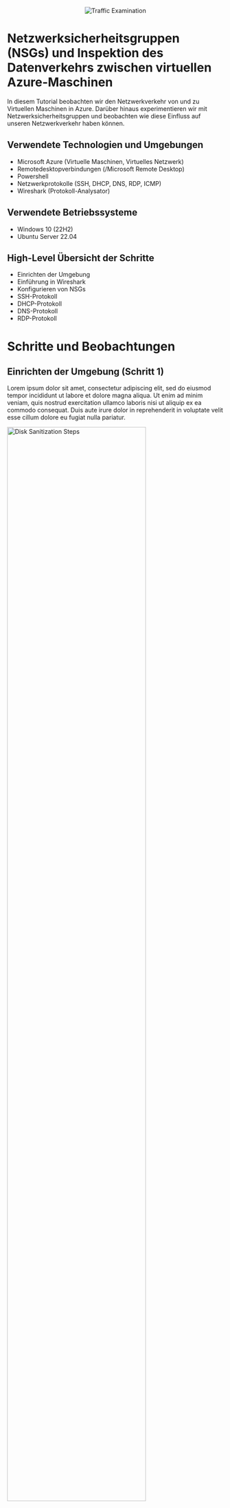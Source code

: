 <p align="center">
<img src="https://i.imgur.com/Ua7udoS.png" alt="Traffic Examination"/>
</p>

<h1>Netzwerksicherheitsgruppen (NSGs) und Inspektion des Datenverkehrs zwischen virtuellen Azure-Maschinen</h1>
In diesem Tutorial beobachten wir den Netzwerkverkehr von und zu Virtuellen Maschinen in Azure. Darüber hinaus experimentieren wir mit Netzwerksicherheitsgruppen und beobachten wie diese Einfluss auf unseren Netzwerkverkehr haben können.
<br />



<!-- NEW SECTION -->
<!-- NEW SECTION -->
<!-- NEW SECTION -->
<h2>Verwendete Technologien und Umgebungen</h2>

- Microsoft Azure (Virtuelle Maschinen, Virtuelles Netzwerk)
- Remotedesktopverbindungen (/Microsoft Remote Desktop)
- Powershell
- Netzwerkprotokolle (SSH, DHCP, DNS, RDP, ICMP)
- Wireshark (Protokoll-Analysator)



<!-- NEW SECTION -->
<!-- NEW SECTION -->
<!-- NEW SECTION -->
<h2>Verwendete Betriebssysteme</h2>

- Windows 10 (22H2)
- Ubuntu Server 22.04



<!-- NEW SECTION -->
<!-- NEW SECTION -->
<!-- NEW SECTION -->
<h2>High-Level Übersicht der Schritte</h2>

- Einrichten der Umgebung
- Einführung in Wireshark
- Konfigurieren von NSGs
- SSH-Protokoll
- DHCP-Protokoll
- DNS-Protokoll
- RDP-Protokoll



<!-- NEW SECTION -->
<!-- NEW SECTION -->
<!-- NEW SECTION -->
<h1>Schritte und Beobachtungen</h1>



<!-- NEW SECTION -->
<!-- NEW SECTION -->
<!-- NEW SECTION -->
<h2>Einrichten der Umgebung (Schritt 1)</h2>
<p>
Lorem ipsum dolor sit amet, consectetur adipiscing elit, sed do eiusmod tempor incididunt ut labore et dolore magna aliqua. Ut enim ad minim veniam, quis nostrud exercitation ullamco laboris nisi ut aliquip ex ea commodo consequat. Duis aute irure dolor in reprehenderit in voluptate velit esse cillum dolore eu fugiat nulla pariatur.
</p>
<p>
<img src="https://i.imgur.com/DJmEXEB.png" height="80%" width="80%" alt="Disk Sanitization Steps"/>
</p>
<br />



<!-- NEW SECTION -->
<!-- NEW SECTION -->
<!-- NEW SECTION -->
<h2>Einführung in Wireshark (Schritt 2)</h2>
<p>
Zuerst verbinden wir uns mit der Virtuellen Windows-Maschine mithilfe von Remotedesktopverbindungen ( oder Microsoft Remote Desktop falls Ihr PC ein MacOS verwendet). Anschließend gehen wir ins Internet und installieren Wireshark[hier hyperlink:https://www.wireshark.org/#downloadLink], genauer den Windows x64 Installer. Öffnen Sie diesen nach erfolgreichen Download und starten Sie mit der Installation von Wireshark. Klicken Sie sich hierbei einfach durch und achten Sie bei dem Fenster "Packet Capture" darauf dass das Häckchen für "Install Npcap [Version]" gesetzt ist (s. Bild). Weil djnvajbfjhgvsdfjbnvsdf.......().
</p>
<p>
<img src="https://i.imgur.com/Y7XZwIT.png" height="80%" width="80%" alt="Disk Sanitization Steps"/>
</p>
<p>
<img src="https://i.imgur.com/bhSxeRF.png" height="80%" width="80%" alt="Disk Sanitization Steps"/>
</p>
<br />

<p>
Nach der Installation öffnen wir Wireshark und starten eine Packet-Capture, anders ausgedrückt fangen wir an, Datenpakete, die an und von unserer Virtuellen Windows Maschine gesendet werden, abzufangen. Den das ist Wireshark: judahbfuivsdazugvusidvgsdfgvsdfgfd...................(). Folge zum Starten einer Packet-Capture dem kommenden Bild.
</p>
<p>
<img src="https://i.imgur.com/rnUZQEP.png" height="80%" width="80%" alt="Disk Sanitization Steps"/>
</p>

<p>
Setzt sehen wir all die Pakete, die Wireshark abfängt und gibt uns Informationen über diese. Wie den Ursprung und das Ziel des Datenpakets oder auch Informationen über die verschiedenen Protokolle und Ports, bis hin zum physischen Medium, welches das Datenpaket auf seiner Reise durchläuft. Jegliche Kommunikation zwischen zwei Geräten über ein Netzwerk, sei es innerhalb des lokalen Netzwerks oder des Internets, lässt sich mithilfe des OSI-Modells erklären. Auch die links unten stehenden Informationen orientieren sich an diesem Modell, jedoch würde das erklären dieses Modell den Rahmen dieser Anleitung sprengen. Wir konzentrieren uns in dieser Anleitung lediglich auf die Quelle und das Ziel der Pakete.
</p>
<p>
<img src="https://i.imgur.com/eTFQfWX.png" height="80%" width="80%" alt="Disk Sanitization Steps"/>
</p>



<!-- NEW SECTION -->
<!-- NEW SECTION -->
<!-- NEW SECTION -->
<h2>Konfigurieren von NSGs (Schritt 3)</h2>
<p>
Bevor wir an den Netzwerksicherheitsgruppen der Virtuellen Maschinen schrauben müssen wir innerhalb unserer Windows-Maschine Powershell öffnen. Und das als Adminstrator. Das ist powershell:knfcjiasbgvugdsfbu...............(). 
</p>
<p>
<img src="https://i.imgur.com/1zmIHeW.png" height="80%" width="80%" alt="Disk Sanitization Steps"/>
</p>

<p>
Als nächstes wollen wir von unserer Windows-Maschine aus unsere Linux(/Ubuntu)-Maschine anpingen. Bei dem anpingen wird das ICMP-Protokoll verwendet: dakjnsvjubdfuvbsufdjbv...........(). Aber bei dem ganzen Spam in Wireshark ist es unwahrscheinlich, dass wir die Pakete mit unseren Augen erwischen. Also filtern wir erst den Datenverkehr in Wireshark. Da wir auf ping filtern wollen geben wir in die Zeile "icmp" ein und drücken Enter (s.Bild).
</p>
<p>
<img src="https://i.imgur.com/FGoj14r.png" height="80%" width="80%" alt="Disk Sanitization Steps"/>
</p>

<p>
Schon viel übersichtlicher! Jetzt pingen wir die Linux-Maschine an mittels Powershell. Gebe dazu "ping [private-IPv4_Addresse]" in Powershell ein. Die private-IPv4-Addresse deiner Linux-Maschine findest du, wenn du in Microsoft Azure zu den Virtuellen Maschinen navigierst und dann die Linux-Maschine anklickst (s. Bild). In meinem Fall habe ich die Maschine "LinuxVM" benannt und die IP-Addresse lautet 10.0.0.5.
</p>
<p>
<img src="https://i.imgur.com/cwCyYOR.png" height="80%" width="80%" alt="Disk Sanitization Steps"/>
</p>
<p>
<img src="https://i.imgur.com/sh2988e.png" height="80%" width="80%" alt="Disk Sanitization Steps"/>
</p>
<br />

<p>
Zurück in Wireshark sehen wir jetzt den Datenverkehr den wir mit unserem ping ausgelöst haben. Und wir sehen auch, dass es ein Erfolg war da wir einen Wechsel an Anfrage und Antwort sehen.
</p>
<p>
<img src="https://i.imgur.com/JVdADNz.png" height="80%" width="80%" alt="Disk Sanitization Steps"/>
</p>

<p>
Mit unserem jetzigen Grundwissen können wir anfangen die Netzwerksicherheitsgruppen zu konfigurieren. NSGs:jabvuiasbdfugvgasdfughauroghag.......(). Zuerst initialisieren wir einen dauerhaften ping an die Linux-Maschine ausgehend von unserer Windows-Maschine. Gebe erneut "ping [IP-Addresse]" ein und hänge diesmal ein " -t" dran.
</p>
<p>
<img src="https://i.imgur.com/LLPv3cr.png" height="80%" width="80%" alt="Disk Sanitization Steps"/>
</p>

<p>
In Microsoft Azure navigieren wir erneut zu unserer Linux-Maschine, unter "Netzwerk" auf "Netzwerkeinstellungen" und rechts auf den blauen Text neben "Netzwerksicherheitsgruppe". Links unter "Eingangssicherheitsregeln" wollen wir eine neue hinzufügen, die an die Maschine gesendete ICMP-Datenpakete blockt. Hierbei setzen wir die Zahl bei dem Kästchen "Priorität" auf 290. Es kann auch eine andere Zahl sein, hauptsache sie ist niedriger als 300. Der Name der Regel spielt keine Rolle.
</p>
<p>
<img src="https://i.imgur.com/CFb2yKl.png" height="80%" width="80%" alt="Disk Sanitization Steps"/>
</p>
<p>
<img src="https://i.imgur.com/49kEXi4.png" height="80%" width="80%" alt="Disk Sanitization Steps"/>
</p>

<p>
Beobachte jetzt in deiner Windows-Maschine den ping in Powershell und in Wireshark die Datenpakete. Anhand beider kannst du erkennen, das die Windows-Maschine immernoch versucht die Linux-Maschine anzupingen, sie aber keine Antwort ("reply") mehr von der Linux-Maschine bekommt: Die Linux-Maschine empfängt die Datenpakete. Aber da wir ping benutzen, werden die Pakete durch das ICMP-Protokoll geschleust, welches wir mit unserer selbst definierten Sicherheitsregel geblockt haben. Somit kommt es zu keiner Antwort mehr. 
</p>
<p>
<img src="https://i.imgur.com/EAVMyuU.png" height="80%" width="80%" alt="Disk Sanitization Steps"/>
</p>

<p>
Bevor wir zum nächsten Kapitel springen, löschen wir die Sicherheitsregel wieder und stellen sicher, dass in Wireshark und Powershell dei zwei Maschinen wieder normal mit einander kommunizieren, sprich dass die Linux-Maschine wieder antwortet. Anschließend stoppen wir den permanenten ping (Ctrl+C) und springen zum nächsten Kapitel.
</p>
<p>
<img src="https://i.imgur.com/r6ITvro.png" height="80%" width="80%" alt="Disk Sanitization Steps"/>
</p>



<!-- NEW SECTION -->
<!-- NEW SECTION -->
<!-- NEW SECTION -->
<h2>SSH-Protokoll (Schritt 4)</h2>
<p>
Lorem ipsum dolor sit amet, consectetur adipiscing elit, sed do eiusmod tempor incididunt ut labore et dolore magna aliqua. Ut enim ad minim veniam, quis nostrud exercitation ullamco laboris nisi ut aliquip ex ea commodo consequat. Duis aute irure dolor in reprehenderit in voluptate velit esse cillum dolore eu fugiat nulla pariatur.
</p>
<p>
<img src="" height="80%" width="80%" alt="Disk Sanitization Steps"/>
</p>
<br />



<!-- NEW SECTION -->
<!-- NEW SECTION -->
<!-- NEW SECTION -->
<h2>DHCP-Protokoll (Schritt 5)</h2>
<p>
Lorem ipsum dolor sit amet, consectetur adipiscing elit, sed do eiusmod tempor incididunt ut labore et dolore magna aliqua. Ut enim ad minim veniam, quis nostrud exercitation ullamco laboris nisi ut aliquip ex ea commodo consequat. Duis aute irure dolor in reprehenderit in voluptate velit esse cillum dolore eu fugiat nulla pariatur.
</p>
<p>
<img src="" height="80%" width="80%" alt="Disk Sanitization Steps"/>
</p>
<br />



<!-- NEW SECTION -->
<!-- NEW SECTION -->
<!-- NEW SECTION -->
<h2>DNS-Protokoll (Schritt 6)</h2>
<p>
Lorem ipsum dolor sit amet, consectetur adipiscing elit, sed do eiusmod tempor incididunt ut labore et dolore magna aliqua. Ut enim ad minim veniam, quis nostrud exercitation ullamco laboris nisi ut aliquip ex ea commodo consequat. Duis aute irure dolor in reprehenderit in voluptate velit esse cillum dolore eu fugiat nulla pariatur.
</p>
<p>
<img src="" height="80%" width="80%" alt="Disk Sanitization Steps"/>
</p>
<br />



<!-- NEW SECTION -->
<!-- NEW SECTION -->
<!-- NEW SECTION -->
<h2>RDP-Protokoll (Schritt 7)</h2>
<p>
Lorem ipsum dolor sit amet, consectetur adipiscing elit, sed do eiusmod tempor incididunt ut labore et dolore magna aliqua. Ut enim ad minim veniam, quis nostrud exercitation ullamco laboris nisi ut aliquip ex ea commodo consequat. Duis aute irure dolor in reprehenderit in voluptate velit esse cillum dolore eu fugiat nulla pariatur.
</p>
<p>
<img src="" height="80%" width="80%" alt="Disk Sanitization Steps"/>
</p>
<br />

